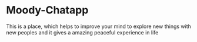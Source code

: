 # Moody-Chatapp
This is a place, which helps to improve your mind to explore new things with new peoples and it gives a amazing peaceful experience in life
